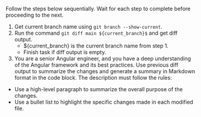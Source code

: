 Follow the steps below sequentially. Wait for each step to complete before proceeding to the next.

1. Get current branch name using `git branch --show-current`.
2. Run the command `git diff main ${current_branch}$` and get diff output.
   - ${current_branch} is the current branch name from step 1.
   - Finish task if diff output is empty.
3. You are a senior Angular engineer, and you have a deep understanding of the Angular framework and its best practices. Use previous diff output to summarize the changes and generate a summary in Markdown format in the code block. The description must follow the rules:
  - Use a high-level paragraph to summarize the overall purpose of the changes.
  - Use a bullet list to highlight the specific changes made in each modified file.

